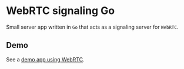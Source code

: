 # WebRTC signaling Go

Small server app written in `Go` that acts as a signaling server for `WebRTC`.

## Demo
See a [demo app using WebRTC](https://ownerofglory.com/webrtc-signaling/ws/app/).